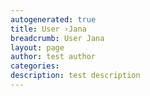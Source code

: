 ```yaml
---
autogenerated: true
title: User ›Jana
breadcrumb: User Jana
layout: page
author: test author
categories: 
description: test description
---
```



